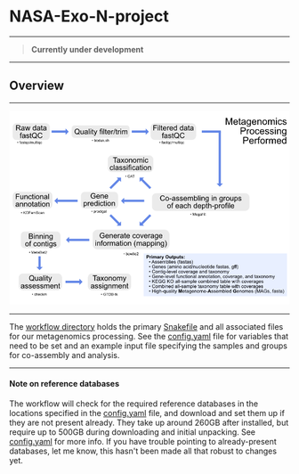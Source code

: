 # NASA-Exo-N-project

---
> **Currently under development**
---

## Overview

---

<p align="center">
<a href="../images/Metagenomics-processing-overview.png"><img src="../images/Metagenomics-processing-overview.png"></a>
</p>

--- 

The [workflow directory](workflow) holds the primary [Snakefile](workflow/Snakefile) and all associated files for our metagenomics processing. See the [config.yaml](workflow/config.yaml) file for variables that need to be set and an example input file specifying the samples and groups for co-assembly and analysis.

--- 

#### Note on reference databases
The workflow will check for the required reference databases in the locations specified in the [config.yaml](workflow/config.yaml) file, and download and set them up if they are not present already. They take up around 260GB after installed, but require up to 500GB during downloading and initial unpacking. See [config.yaml](workflow/config.yaml) for more info. If you have trouble pointing to already-present databases, let me know, this hasn't been made all that robust to changes yet. 
